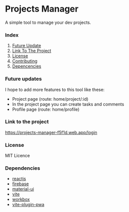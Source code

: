 # Projects Manager

A simple tool to manage your dev projects.

### Index

1. [Future Update](#future-updates)
2. [Link To The Project](#link-to-the-project)
3. [License](#license)
4. [Contributing](#contributing)
5. [Depencencies](#dependencies)

### Future updates

I hope to add more features to this tool like these:<br>

- Project page (route: home/project/:id)
- In the project page you can create tasks and comments
- Profile page (route: home/profile)

### Link to the project

https://projects-manager-f5f1d.web.app/login

### License

MIT Licence

### Dependencies

- [reactjs](https://reactjs.org/)
- [firebase](https://firebase.google.com/)
- [material-ui](https://material-ui.com/)
- [vite](https://vitejs.dev/)
- [workbox](https://developers.google.com/web/tools/workbox/)
- [vite-plugin-pwa](https://vite-plugin-pwa.netlify.app/)
